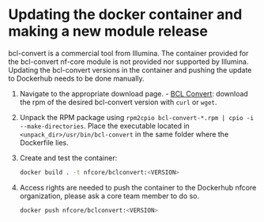# Updating the docker container and making a new module release

bcl-convert is a commercial tool from Illumina. The container provided for the bcl-convert nf-core module is not provided nor supported by Illumina. Updating the bcl-convert versions in the container and pushing the update to Dockerhub needs to be done manually.

1. Navigate to the appropriate download page. - [BCL Convert](https://support.illumina.com/sequencing/sequencing_software/bcl-convert/downloads.html): download the rpm of the desired bcl-convert version with `curl` or `wget`.
2. Unpack the RPM package using `rpm2cpio bcl-convert-*.rpm | cpio -i --make-directories`. Place the executable located in `<unpack_dir>/usr/bin/bcl-convert` in the same folder where the Dockerfile lies.
3. Create and test the container:

   ```bash
   docker build . -t nfcore/bclconvert:<VERSION>
   ```

4. Access rights are needed to push the container to the Dockerhub nfcore organization, please ask a core team member to do so.

   ```bash
   docker push nfcore/bclconvert:<VERSION>
   ```
